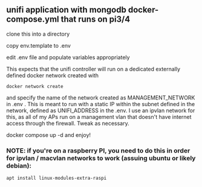 ## unifi application with mongodb docker-compose.yml that runs on pi3/4

clone this into a directory

copy env.template to .env

edit .env file and populate variables appropriately

This expects that the unifi controller will run on a dedicated externally defined docker network created with

    docker network create


and specify the name of the network created as MANAGEMENT_NETWORK in .env .  This is meant to run with a static IP within the subnet defined in the network, defined as UNIFI_ADDRESS in the .env.  I use an ipvlan network for this, as all of my APs run on a management vlan that doesn't have internet access through the firewall.  Tweak as necessary.

docker compose up -d and enjoy!


### NOTE: if you're on a raspberry PI, you need to do this in order for ipvlan / macvlan networks to work (assuing ubuntu or likely debian):

    apt install linux-modules-extra-raspi
